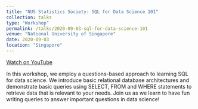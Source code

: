 ```yaml
---
title: "NUS Statistics Society: SQL for Data Science 101"
collection: talks
type: "Workshop"
permalink: /talks/2020-09-03-sql-for-data-science-101
venue: "National University of Singapore"
date: 2020-09-03
location: "Singapore"
---
```


[Watch on YouTube](https://www.youtube.com/watch?v=-wcceMGazfE&list=PLiAp0_yuG0tZdmdMbVQBBNTQR6JefsHy4)

In this workshop, we employ a questions-based approach to learning SQL for data science. We introduce basic relational database architectures and demonstrate basic queries using SELECT, FROM and WHERE statements to retrieve data that is relevant to your needs. Join us as we learn to have fun writing queries to answer important questions in data science!
